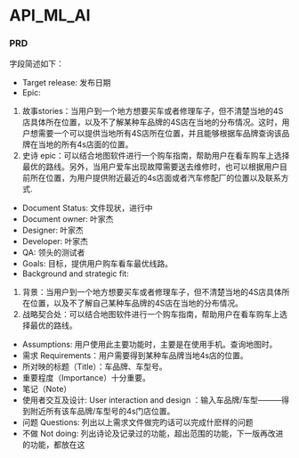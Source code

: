 # API_ML_AI
### PRD
字段简述如下：

- Target release: 发布日期
- Epic:
1. 故事stories：当用户到一个地方想要买车或者修理车子，但不清楚当地的4S店具体所在位置，以及不了解某种车品牌的4S店在当地的分布情况。这时，用户想需要一个可以提供当地所有4S店所在位置，并且能够根据车品牌查询该品牌在当地的所有4s店面的位置。
2. 史诗 epic：可以结合地图软件进行一个购车指南，帮助用户在看车购车上选择最优的路线。另外，当用户爱车出现故障需要送去维修时，也可以根据用户目前所在位置，为用户提供附近最近的4s店面或者汽车修配厂的位置以及联系方式.
- Document Status: 文件现状，进行中
- Document owner: 叶家杰
- Designer: 叶家杰
- Developer: 叶家杰
- QA: 领头的测试者
- Goals: 目标，提供用户购车看车最优线路。
- Background and strategic fit:
1. 背景：当用户到一个地方想要买车或者修理车子，但不清楚当地的4S店具体所在位置，以及不了解自己某种车品牌的4S店在当地的分布情况。
2. 战略契合处：可以结合地图软件进行一个购车指南，帮助用户在看车购车上选择最优的路线。
- Assumptions: 用户使用此主要功能时，主要是在使用手机。查询地图时。
- 需求 Requirements：用户需要得到某种车品牌当地4s店的位置。
- 所对映的标题（Title）：车品牌、车型号。
- 重要程度（Importance）十分重要。
- 笔记（Note）
- 使用者交互及设计: User interaction and design ：输入车品牌/车型———得到附近所有该车品牌/车型号的4s门店位置。
- 问题 Questions: 列出以上需求文件做完旳话可以完成什麽样的问题
- 不做 Not doing: 列出诗论及记录过的功能，超出范围的功能，下一版再改进的功能，都放在这
